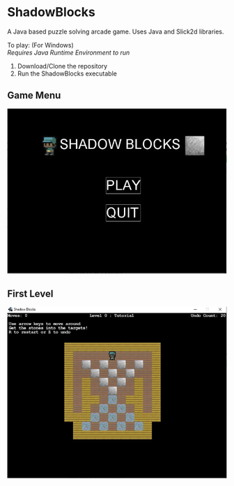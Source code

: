 # ShadowBlocks
A Java based puzzle solving arcade game.
Uses Java and Slick2d libraries. 

To play: (For Windows)  
*Requires Java Runtime Environment to run*
1. Download/Clone the repository
2. Run the ShadowBlocks executable 

## Game Menu

![alt text](images/mainGamePage.JPG)

## First Level

![alt text](images/firstLevel.JPG)
